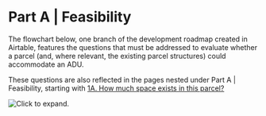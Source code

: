 # Part A | Feasibility

The flowchart below, one branch of the development roadmap created in Airtable, features the questions that must be addressed to evaluate whether a parcel (and, where relevant, the existing parcel structures) could accommodate an ADU.&#x20;

These questions are also reflected in the pages nested under Part A | Feasibility, starting with [1A. How much space exists in this parcel?](1.-available-space/)

![Click to expand.](https://gblobscdn.gitbook.com/assets%2F-MZSz\_N70s\_N\_AJ3hf-I%2F-MZZo\_veyUKMdNYiqimp%2F-MZZs78ZObRLW9bAVEZ6%2F2021-04-13\_ADU-Roadmap\_Part1wDetails%20\(1\).jpg?alt=media\&token=b10428f6-5e55-46ab-806b-c7f95d0b6ceb)
